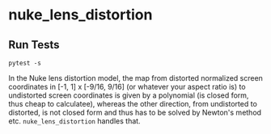 # nuke_lens_distortion


## Run Tests

```
pytest -s
```

In the Nuke lens distortion model, the map from
distorted normalized screen coordinates in [-1, 1] x [-9/16, 9/16] (or whatever your aspect ratio is)
to undistorted screen coordinates is given by a polynomial
(is closed form, thus cheap to calculatee), whereas the other direction,
from undistorted to distorted, is not closed form and thus has to be solved
by Newton's method etc.  ``nuke_lens_distortion`` handles that.

